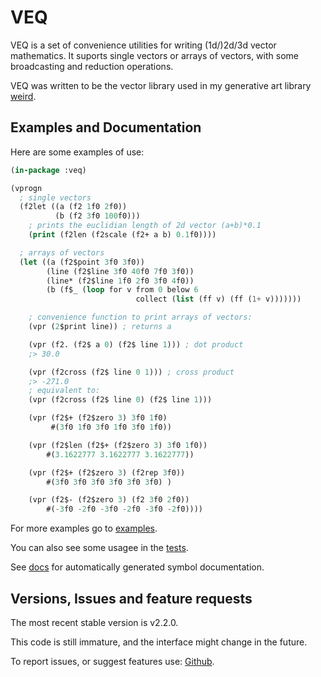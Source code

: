 # VEQ

VEQ is a set of convenience utilities for writing (1d/)2d/3d vector mathematics.
It suports single vectors or arrays of vectors, with some broadcasting and
reduction operations.

VEQ was written to be the vector library used in my generative art library
[weird](https://github.com/inconvergent/weird).

## Examples and Documentation

Here are some examples of use:

```lisp
(in-package :veq)

(vprogn
  ; single vectors
  (f2let ((a (f2 1f0 2f0))
          (b (f2 3f0 100f0)))
    ; prints the euclidian length of 2d vector (a+b)*0.1
    (print (f2len (f2scale (f2+ a b) 0.1f0))))

  ; arrays of vectors
  (let ((a (f2$point 3f0 3f0))
        (line (f2$line 3f0 40f0 7f0 3f0))
        (line* (f2$line 1f0 2f0 3f0 4f0))
        (b (f$_ (loop for v from 0 below 6
                            collect (list (ff v) (ff (1+ v)))))))

    ; convenience function to print arrays of vectors:
    (vpr (2$print line)) ; returns a

    (vpr (f2. (f2$ a 0) (f2$ line 1))) ; dot product
    ;> 30.0

    (vpr (f2cross (f2$ line 0 1))) ; cross product
    ;> -271.0
    ; equivalent to:
    (vpr (f2cross (f2$ line 0) (f2$ line 1)))

    (vpr (f2$+ (f2$zero 3) 3f0 1f0)
         #(3f0 1f0 3f0 1f0 3f0 1f0))

    (vpr (f2$len (f2$+ (f2$zero 3) 3f0 1f0))
        #(3.1622777 3.1622777 3.1622777))

    (vpr (f2$+ (f2$zero 3) (f2rep 3f0))
        #(3f0 3f0 3f0 3f0 3f0 3f0) )

    (vpr (f2$- (f2$zero 3) (f2 3f0 2f0))
        #(-3f0 -2f0 -3f0 -2f0 -3f0 -2f0))))
```

For more examples go to [examples](examples/ex.lisp).

You can also see some usagee in the [tests](test/veq.lisp).

See [docs](DOCS.md) for automatically generated symbol documentation.

## Versions, Issues and feature requests

The most recent stable version is v2.2.0.

This code is still immature, and the interface might change in the future.

To report issues, or suggest features use:
[Github](https://github.com/inconvergent/cl-veq).

